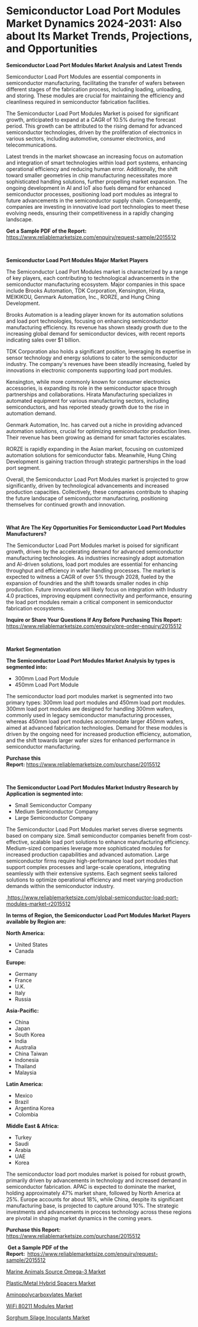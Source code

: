 <p><h1>Semiconductor Load Port Modules Market Dynamics 2024-2031: Also about Its Market Trends, Projections, and Opportunities</h1></p><p><strong>Semiconductor Load Port Modules Market Analysis and Latest Trends</strong></p>
<p><p>Semiconductor Load Port Modules are essential components in semiconductor manufacturing, facilitating the transfer of wafers between different stages of the fabrication process, including loading, unloading, and storing. These modules are crucial for maintaining the efficiency and cleanliness required in semiconductor fabrication facilities. </p><p>The Semiconductor Load Port Modules Market is poised for significant growth, anticipated to expand at a CAGR of 10.5% during the forecast period. This growth can be attributed to the rising demand for advanced semiconductor technologies, driven by the proliferation of electronics in various sectors, including automotive, consumer electronics, and telecommunications. </p><p>Latest trends in the market showcase an increasing focus on automation and integration of smart technologies within load port systems, enhancing operational efficiency and reducing human error. Additionally, the shift toward smaller geometries in chip manufacturing necessitates more sophisticated handling solutions, further propelling market expansion. The ongoing development in AI and IoT also fuels demand for enhanced semiconductor processes, positioning load port modules as integral to future advancements in the semiconductor supply chain. Consequently, companies are investing in innovative load port technologies to meet these evolving needs, ensuring their competitiveness in a rapidly changing landscape.</p></p>
<p><strong>Get a Sample PDF of the Report:&nbsp;</strong> <a href="https://www.reliablemarketsize.com/enquiry/request-sample/2015512?utm_campaign=1105&utm_medium=2&utm_source=Github&utm_content=ia&utm_term=27102024&utm_id=semiconductor-load-port-modules">https://www.reliablemarketsize.com/enquiry/request-sample/2015512</a></p>
<p>&nbsp;</p>
<p><strong>Semiconductor Load Port Modules Major Market Players</strong></p>
<p><p>The Semiconductor Load Port Modules market is characterized by a range of key players, each contributing to technological advancements in the semiconductor manufacturing ecosystem. Major companies in this space include Brooks Automation, TDK Corporation, Kensington, Hirata, MEIKIKOU, Genmark Automation, Inc., RORZE, and Hung Ching Development.</p><p>Brooks Automation is a leading player known for its automation solutions and load port technologies, focusing on enhancing semiconductor manufacturing efficiency. Its revenue has shown steady growth due to the increasing global demand for semiconductor devices, with recent reports indicating sales over $1 billion.</p><p>TDK Corporation also holds a significant position, leveraging its expertise in sensor technology and energy solutions to cater to the semiconductor industry. The company's revenues have been steadily increasing, fueled by innovations in electronic components supporting load port modules.</p><p>Kensington, while more commonly known for consumer electronics accessories, is expanding its role in the semiconductor space through partnerships and collaborations. Hirata Manufacturing specializes in automated equipment for various manufacturing sectors, including semiconductors, and has reported steady growth due to the rise in automation demand.</p><p>Genmark Automation, Inc. has carved out a niche in providing advanced automation solutions, crucial for optimizing semiconductor production lines. Their revenue has been growing as demand for smart factories escalates.</p><p>RORZE is rapidly expanding in the Asian market, focusing on customized automation solutions for semiconductor fabs. Meanwhile, Hung Ching Development is gaining traction through strategic partnerships in the load port segment.</p><p>Overall, the Semiconductor Load Port Modules market is projected to grow significantly, driven by technological advancements and increased production capacities. Collectively, these companies contribute to shaping the future landscape of semiconductor manufacturing, positioning themselves for continued growth and innovation.</p></p>
<p>&nbsp;</p>
<p><strong>What Are The Key Opportunities For Semiconductor Load Port Modules Manufacturers?</strong></p>
<p><p>The Semiconductor Load Port Modules market is poised for significant growth, driven by the accelerating demand for advanced semiconductor manufacturing technologies. As industries increasingly adopt automation and AI-driven solutions, load port modules are essential for enhancing throughput and efficiency in wafer handling processes. The market is expected to witness a CAGR of over 5% through 2028, fueled by the expansion of foundries and the shift towards smaller nodes in chip production. Future innovations will likely focus on integration with Industry 4.0 practices, improving equipment connectivity and performance, ensuring the load port modules remain a critical component in semiconductor fabrication ecosystems.</p></p>
<p><strong>Inquire or Share Your Questions If Any Before Purchasing This Report:</strong> <a href="https://www.reliablemarketsize.com/enquiry/pre-order-enquiry/2015512?utm_campaign=1105&utm_medium=2&utm_source=Github&utm_content=ia&utm_term=27102024&utm_id=semiconductor-load-port-modules">https://www.reliablemarketsize.com/enquiry/pre-order-enquiry/2015512</a></p>
<p>&nbsp;</p>
<p><strong>Market Segmentation</strong></p>
<p><strong>The Semiconductor Load Port Modules Market Analysis by types is segmented into:</strong></p>
<p><ul><li>300mm Load Port Module</li><li>450mm Load Port Module</li></ul></p>
<p><p>The semiconductor load port modules market is segmented into two primary types: 300mm load port modules and 450mm load port modules. 300mm load port modules are designed for handling 300mm wafers, commonly used in legacy semiconductor manufacturing processes, whereas 450mm load port modules accommodate larger 450mm wafers, aimed at advanced fabrication technologies. Demand for these modules is driven by the ongoing need for increased production efficiency, automation, and the shift towards larger wafer sizes for enhanced performance in semiconductor manufacturing.</p></p>
<p><strong>Purchase this Report:&nbsp;</strong><a href="https://www.reliablemarketsize.com/purchase/2015512?utm_campaign=1105&utm_medium=2&utm_source=Github&utm_content=ia&utm_term=27102024&utm_id=semiconductor-load-port-modules">https://www.reliablemarketsize.com/purchase/2015512</a></p>
<p>&nbsp;</p>
<p><strong>The Semiconductor Load Port Modules Market Industry Research by Application is segmented into:</strong></p>
<p><ul><li>Small Semiconductor Company</li><li>Medium Semiconductor Company</li><li>Large Semiconductor Company</li></ul></p>
<p><p>The Semiconductor Load Port Modules market serves diverse segments based on company size. Small semiconductor companies benefit from cost-effective, scalable load port solutions to enhance manufacturing efficiency. Medium-sized companies leverage more sophisticated modules for increased production capabilities and advanced automation. Large semiconductor firms require high-performance load port modules that support complex processes and large-scale operations, integrating seamlessly with their extensive systems. Each segment seeks tailored solutions to optimize operational efficiency and meet varying production demands within the semiconductor industry.</p></p>
<p><a href="https://www.reliablemarketsize.com/global-semiconductor-load-port-modules-market-r2015512?utm_campaign=1105&utm_medium=2&utm_source=Github&utm_content=ia&utm_term=27102024&utm_id=semiconductor-load-port-modules">&nbsp;https://www.reliablemarketsize.com/global-semiconductor-load-port-modules-market-r2015512</a></p>
<p><strong>In terms of Region, the Semiconductor Load Port Modules Market Players available by Region are:</strong></p>
<p>
    <p> <strong> North America: </strong>
        <ul>
            <li>United States</li>
            <li>Canada</li>
        </ul>
        </p> 
    <p> <strong> Europe: </strong>
        <ul>
            <li>Germany</li>
            <li>France</li>
            <li>U.K.</li>
            <li>Italy</li>
            <li>Russia</li>
        </ul>
        </p> 
    <p> <strong> Asia-Pacific: </strong>
        <ul>
            <li>China</li>
            <li>Japan</li>
            <li>South Korea</li>
            <li>India</li>
            <li>Australia</li>
            <li>China Taiwan</li>
            <li>Indonesia</li>
            <li>Thailand</li>
            <li>Malaysia</li>
        </ul>
        </p> 
    <p> <strong> Latin America: </strong>
        <ul>
            <li>Mexico</li>
            <li>Brazil</li>
            <li>Argentina Korea</li>
            <li>Colombia</li>
        </ul>
        </p> 
    <p> <strong> Middle East & Africa: </strong>
        <ul>
            <li>Turkey</li>
            <li>Saudi</li>
            <li>Arabia</li>
            <li>UAE</li>
            <li>Korea</li>
        </ul>
    </p>
    </p>
<p><p>The semiconductor load port modules market is poised for robust growth, primarily driven by advancements in technology and increased demand in semiconductor fabrication. APAC is expected to dominate the market, holding approximately 47% market share, followed by North America at 25%. Europe accounts for about 18%, while China, despite its significant manufacturing base, is projected to capture around 10%. The strategic investments and advancements in process technology across these regions are pivotal in shaping market dynamics in the coming years.</p></p>
<p><strong>Purchase this Report: </strong><a href="https://www.reliablemarketsize.com/purchase/2015512?utm_campaign=1105&utm_medium=2&utm_source=Github&utm_content=ia&utm_term=27102024&utm_id=semiconductor-load-port-modules">https://www.reliablemarketsize.com/purchase/2015512</a></p>
<p>&nbsp;<strong>Get a Sample PDF of the Report:&nbsp;&nbsp;</strong><a href="https://www.reliablemarketsize.com/enquiry/request-sample/2015512?utm_campaign=1105&utm_medium=2&utm_source=Github&utm_content=ia&utm_term=27102024&utm_id=semiconductor-load-port-modules">https://www.reliablemarketsize.com/enquiry/request-sample/2015512</a></p>
<p><strong></strong></p>
<p><p><a href="https://www.linkedin.com/pulse/marine-animals-source-omega-3-ecosystem-mapping-innovation-value-rojoe?utm_campaign=1105&utm_medium=2&utm_source=Github&utm_content=ia&utm_term=27102024&utm_id=semiconductor-load-port-modules">Marine Animals Source Omega-3 Market</a></p><p><a href="https://www.linkedin.com/pulse/plasticmetal-hybrid-spacers-market-analysis-product-segmentation-znbxe?utm_campaign=1105&utm_medium=2&utm_source=Github&utm_content=ia&utm_term=27102024&utm_id=semiconductor-load-port-modules">Plastic/Metal Hybrid Spacers Market</a></p><p><a href="https://www.linkedin.com/pulse/global-aminopolycarboxylates-industry-research-report-competitive-6i6te?utm_campaign=1105&utm_medium=2&utm_source=Github&utm_content=ia&utm_term=27102024&utm_id=semiconductor-load-port-modules">Aminopolycarboxylates Market</a></p><p><a href="https://github.com/NorbertYates/Market-Research-Report-List-7/blob/main/wifi-80211-modules-market.md?utm_campaign=1105&utm_medium=2&utm_source=Github&utm_content=ia&utm_term=27102024&utm_id=semiconductor-load-port-modules">WiFi 80211 Modules Market</a></p><p><a href="https://www.linkedin.com/pulse/global-sorghum-silage-inoculants-nexus-sector-confluences-regional-fhwke?utm_campaign=1105&utm_medium=2&utm_source=Github&utm_content=ia&utm_term=27102024&utm_id=semiconductor-load-port-modules">Sorghum Silage Inoculants Market</a></p></p>